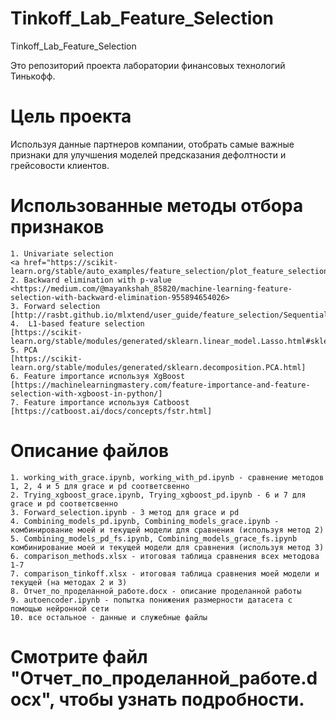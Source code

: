 ﻿# Tinkoff_Lab_Feature_Selection
 Tinkoff_Lab_Feature_Selection
 
 Это репозиторий проекта лаборатории финансовых технологий Тинькофф.
# Цель проекта
Используя данные партнеров компании, отобрать самые важные признаки для улучшения моделей предсказания дефолтности и грейсовости     клиентов.

# Использованные методы отбора признаков
    1. Univariate selection 
    <a href="https://scikit-learn.org/stable/auto_examples/feature_selection/plot_feature_selection">Link<a/>
    2. Backward elimination with p-value 
    <https://medium.com/@mayankshah_85820/machine-learning-feature-selection-with-backward-elimination-955894654026>
    3. Forward selection 
    [http://rasbt.github.io/mlxtend/user_guide/feature_selection/SequentialFeatureSelector/]
    4.  L1-based feature selection 
    [https://scikit-learn.org/stable/modules/generated/sklearn.linear_model.Lasso.html#sklearn.linear_model.Lasso]
    5. PCA
    [https://scikit-learn.org/stable/modules/generated/sklearn.decomposition.PCA.html]
    6. Feature importance используя XgBoost
    [https://machinelearningmastery.com/feature-importance-and-feature-selection-with-xgboost-in-python/]
    7. Feature importance используя Catboost
    [https://catboost.ai/docs/concepts/fstr.html]
    
 # Описание файлов
    1. working_with_grace.ipynb, working_with_pd.ipynb - сравнение методов 1, 2, 4 и 5 для grace и pd соответсвенно
    2. Trying_xgboost_grace.ipynb, Trying_xgboost_pd.ipynb - 6 и 7 для grace и pd соответсвенно
    3. Forward_selection.ipynb - 3 метод для grace и pd
    4. Combining_models_pd.ipynb, Combining_models_grace.ipynb - комбинирование моей и текущей модели для сравнения (используя метод 2)
    5. Combining_models_pd_fs.ipynb, Combining_models_grace_fs.ipynb  комбинирование моей и текущей модели для сравнения (используя метод 3)
    6. comparison_methods.xlsx - итоговая таблица сравнения всех методова 1-7
    7. comparison_tinkoff.xlsx - итоговая таблица сравнения моей модели и текущей (на методах 2 и 3)
    8. Отчет_по_проделанной_работе.docx - описание проделанной работы
    9. autoencoder.ipynb - попытка понижения размерности датасета с помощью нейронной сети
    10. все остальное - данные и служебные файлы

 # Смотрите файл "Отчет_по_проделанной_работе.docx", чтобы узнать подробности.

